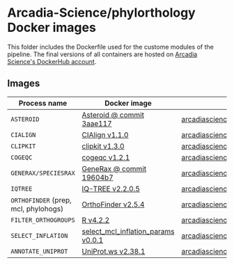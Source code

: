 # Arcadia-Science/phylorthology Docker images

This folder includes the Dockerfile used for the custome modules of the pipeline. The final versions of all containers are hosted on [Arcadia Science's DockerHub account](https://hub.docker.com/u/arcadiascience).

## Images

| Process name                         | Docker image                                                         | Image location                                                                                                    |
| ------------------------------------ | -------------------------------------------------------------------- | ----------------------------------------------------------------------------------------------------------------- |
| `ASTEROID`                           | [Asteroid @ commit 3aae117](./asteroid/)                             | [arcadiascience/asteroid_3aae117](https://hub.docker.com/r/arcadiascience/asteroid_3aae117)                       |
| `CIALIGN`                            | [CIAlign v1.1.0](./cialign/)                                         | [arcadiascience/clipkit_1.3.0](https://hub.docker.com/r/arcadiascience/clipkit_1.3.0)                             |
| `CLIPKIT`                            | [clipkit v1.3.0](./clipkit/)                                         | [arcadiascience/clipkit_1.3.0](https://hub.docker.com/r/arcadiascience/clipkit_1.3.0)                             |
| `COGEQC`                             | [cogeqc v1.2.1](./cogeqc/)                                           | [arcadiascience/cogeqc_1.2.1](https://hub.docker.com/r/arcadiascience/cogeqc_1.2.1)                               |
| `GENERAX/SPECIESRAX`                 | [GeneRax @ commit 19604b7](./generax/)                               | [arcadiascience/generax_19604b7](https://hub.docker.com/r/arcadiascience/generax_19604b7)                         |
| `IQTREE`                             | [IQ-TREE v2.2.0.5](./iqtree/)                                        | [arcadiascience/iqtree\_:_2.2.0.5](https://hub.docker.com/r/arcadiascience/iqtree_2.2.0.5)                        |
| `ORTHOFINDER` (prep, mcl, phylohogs) | [OrthoFinder v2.5.4](./orthofinder)                                  | [arcadiascience/orthofinder_2.5.4](https://hub.docker.com/r/arcadiascience/orthofinder_2.5.4)                     |
| `FILTER_ORTHOGROUPS`                 | [R v4.2.2](./rbase/)                                                 | [arcadiascience/rbase_4.2.2](https://hub.docker.com/r/arcadiascience/rbase_4.2.2)                                 |
| `SELECT_INFLATION`                   | [select_mcl_inflation_params v0.0.1](./select_mcl_inflation_params/) | [arcadiascience/select_mcl_inflation_params](https://hub.docker.com/r/arcadiascience/select_mcl_inflation_params) |
| `ANNOTATE_UNIPROT`                   | [UniProt.ws v2.38.1](./uniprotws/)                                   | [arcadiascience/uniprotws_2.38.1](https://hub.docker.com/r/arcadiascience/uniprotws_2.38.1)                       |
